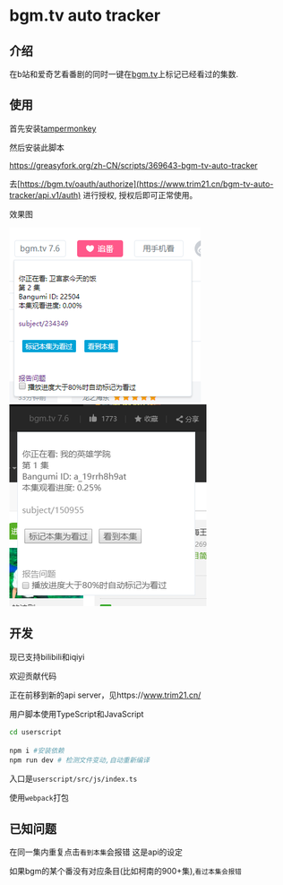 # bgm.tv auto tracker

## 介绍

在b站和爱奇艺看番剧的同时一键在[bgm.tv](https://bgm.tv/)上标记已经看过的集数.

## 使用

首先安装[tampermonkey](https://chrome.google.com/webstore/detail/tampermonkey/dhdgffkkebhmkfjojejmpbldmpobfkfo)

然后安装此脚本

https://greasyfork.org/zh-CN/scripts/369643-bgm-tv-auto-tracker

去[https://bgm.tv/oauth/authorize](https://www.trim21.cn/bgm-tv-auto-tracker/api.v1/auth)
进行授权, 授权后即可正常使用。

效果图

![](./screenshot/bilibili.png)
![](./screenshot/iqiyi.png)

## 开发

现已支持bilibili和iqiyi

欢迎贡献代码

正在前移到新的api server，见https://www.trim21.cn/

用户脚本使用TypeScript和JavaScript

```bash
cd userscript

npm i #安装依赖
npm run dev # 检测文件变动,自动重新编译
```

入口是`userscript/src/js/index.ts`

使用`webpack`打包


## 已知问题

在同一集内重复点击`看到本集`会报错 这是api的设定

如果bgm的某个番没有对应条目(比如柯南的900+集),`看过本集会报错`

